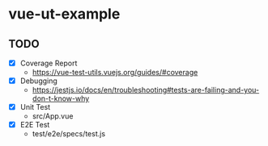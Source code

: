 # vue-ut-example

## TODO

- [x] Coverage Report
	* https://vue-test-utils.vuejs.org/guides/#coverage
- [x] Debugging
	* https://jestjs.io/docs/en/troubleshooting#tests-are-failing-and-you-don-t-know-why
- [x] Unit Test
	* src/App.vue
- [x] E2E Test
	* test/e2e/specs/test.js
